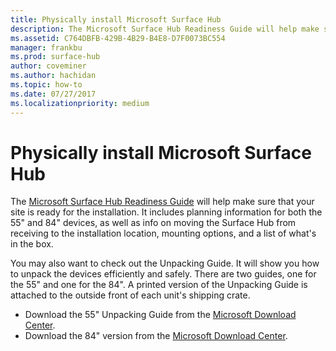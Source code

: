 ```yaml
---
title: Physically install Microsoft Surface Hub
description: The Microsoft Surface Hub Readiness Guide will help make sure that your site is ready for the installation.
ms.assetid: C764DBFB-429B-4B29-B4E8-D7F0073BC554
manager: frankbu
ms.prod: surface-hub
author: coveminer
ms.author: hachidan
ms.topic: how-to
ms.date: 07/27/2017
ms.localizationpriority: medium
---
```


# Physically install Microsoft Surface Hub

The [Microsoft Surface Hub Readiness Guide](surface-hub-site-readiness-guide.md) will help make sure that your site is ready for the installation. It includes planning information for both the 55" and 84" devices, as well as info on moving the Surface Hub from receiving to the installation location, mounting options, and a list of what's in the box.

You may also want to check out the Unpacking Guide. It will show you how to unpack the devices efficiently and safely. There are two guides, one for the 55" and one for the 84". A printed version of the Unpacking Guide is attached to the outside front of each unit's shipping crate.

- Download the 55" Unpacking Guide from the [Microsoft Download Center](https://go.microsoft.com/fwlink/?LinkId=718145).
- Download the 84" version from the [Microsoft Download Center](https://go.microsoft.com/fwlink/?LinkId=718146).
